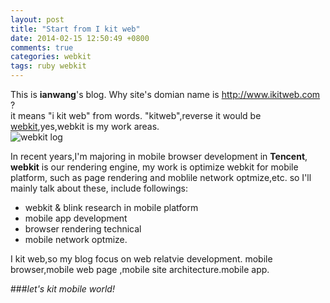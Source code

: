 ```yaml
---
layout: post
title: "Start from I kit web"
date: 2014-02-15 12:50:49 +0800
comments: true
categories: webkit
tags: ruby webkit
---
```


 This is **ianwang**'s blog. Why site's domian name is <http://www.ikitweb.com> ?  
 it means "i kit web" from words. "kitweb",reverse it would be [webkit](http://www.webkit.org),yes,webkit is my work areas.  
![webkit log](http://www.webkit.org/images/icon-gold.png)  
<!--more-->
 In recent years,I'm majoring in mobile browser development in **Tencent**, **webkit** is our rendering engine, my work is optimize webkit for mobile platform, such as page rendering and moblile network optmize,etc. so I'll mainly talk about these, include followings:

- webkit & blink research in mobile platform
- mobile app development 
- browser rendering technical
- mobile network optmize.

I kit web,so my blog focus on web relatvie development. mobile browser,mobile web page ,mobile site architecture.mobile app. 
  
###*let's kit mobile world!*


